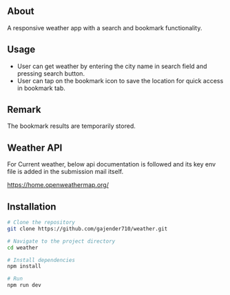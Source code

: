 ## About
 A responsive weather app with a search and bookmark functionality.

## Usage
- User can get weather by entering the city name in search field and pressing search button.
- User can tap on the bookmark icon to save the location for quick access in bookmark tab.

## Remark
The bookmark results are temporarily stored.

## Weather API
For Current weather, below api documentation is followed and its key env file is added in the submission mail itself.

https://home.openweathermap.org/

## Installation

```bash
# Clone the repository
git clone https://github.com/gajender710/weather.git

# Navigate to the project directory
cd weather

# Install dependencies
npm install

# Run
npm run dev



